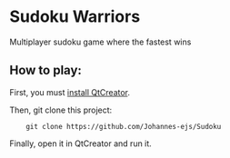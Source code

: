 # Sudoku Warriors

Multiplayer sudoku game where the fastest wins 

## How to play:

First, you must [install QtCreator](https://www.qt.io/product/development-tools). 

Then, git clone this project:

```shell
    git clone https://github.com/Johannes-ejs/Sudoku
```

Finally, open it in QtCreator and run it.
